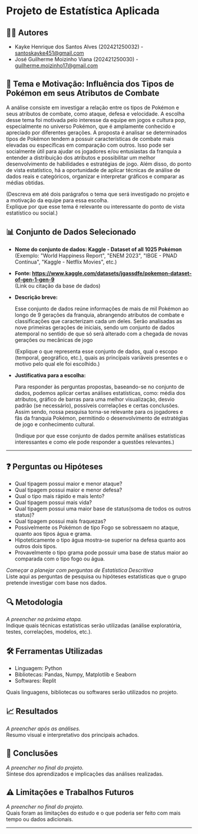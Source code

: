 # Projeto de Estatística Aplicada

## 🧑‍💻 Autores

- Kayke Henrique dos Santos Alves (202421250032) - santoskayke451@gmail.com
- José Guilherme Moizinho Viana    (202421250030) - guilherme.moizinho17@gmail.com

## 🎯 Tema e Motivação: Influência dos Tipos de Pokémon em seus Atributos de Combate

  A análise consiste em investigar a relação entre os tipos de Pokémon e seus atributos de combate, como ataque, defesa e velocidade. A escolha desse tema foi motivada pelo interesse da equipe em jogos e cultura pop, especialmente no universo Pokémon, que é amplamente conhecido e apreciado por diferentes gerações.
  A proposta é analisar se determinados tipos de Pokémon tendem a possuir características de combate mais elevadas ou específicas em comparação com outros. Isso pode ser socialmente útil para ajudar os jogadores e/ou entusiastas da franquia a entender a distribuição dos atributos e possibilitar um melhor desenvolvimento de habilidades e estratégias de jogo. Além disso, do ponto de vista estatístico, há a oportunidade de aplicar técnicas de análise de dados reais e categóricos, organizar e interpretar gráficos e comparar as médias obtidas.

(Descreva em até dois parágrafos o tema que será investigado no projeto e a motivação da equipe para essa escolha.  
Explique por que esse tema é relevante ou interessante do ponto de vista estatístico ou social.)

## 📊 Conjunto de Dados Selecionado  
- **Nome do conjunto de dados: Kaggle - Dataset of all 1025 Pokémon**  
  (Exemplo: "World Happiness Report", "ENEM 2023", "IBGE - PNAD Contínua", "Kaggle - Netflix Movies", etc.)

- **Fonte: https://www.kaggle.com/datasets/jgassdfe/pokemon-dataset-of-gen-1-gen-9**  
  (Link ou citação da base de dados)

- **Descrição breve:**
  
  Esse conjunto de dados reúne informações de mais de mil Pokémon ao longo de 9 gerações da franquia, abrangendo atributos de combate e classificações que caracterizam cada um deles.
  Serão analisadas as nove primeiras gerações de iniciais, sendo um conjunto de dados atemporal no sentido de que só será alterado com a chegada de novas gerações ou mecânicas de jogo

  (Explique o que representa esse conjunto de dados, qual o escopo (temporal, geográfico, etc.), quais as principais variáveis presentes e o motivo pelo qual ele foi escolhido.)  

- **Justificativa para a escolha:**
  
  Para responder às perguntas propostas, baseando-se no conjunto de dados, podemos aplicar certas análises estatísticas, como: média dos atributos, gráfico de barras para uma melhor visualização, desvio padrão (se necessário), possíveis correlações e certas conclusões. Assim sendo, nossa pesquisa torna-se relevante para os jogadores e fãs da franquia Pokémon, permitindo o desenvolvimento de estratégias de jogo e conhecimento cultural.

  (Indique por que esse conjunto de dados permite análises estatísticas interessantes e como ele pode responder a questões relevantes.)

---

## ❓ Perguntas ou Hipóteses
- Qual tipagem possui maior e menor ataque?
- Qual tipagem possui maior e menor defesa?
- Qual o tipo mais rápido e mais lento?
- Qual tipagem possui mais vida?
- Qual tipagem possui uma maior base de status(soma de todos os outros status)?
- Qual tipagem possui mais fraquezas?
- Possivelmente os Pokémon de tipo Fogo se sobressaem no ataque, quanto aos tipos água e grama.
- Hipoteticamente o tipo água mostra-se superior na defesa quanto aos outros dois tipos.
- Provavelmente o tipo grama pode possuir uma base de status maior ao comparada com o tipo fogo ou água.

*Começar a planejar com perguntas de Estatística Descritiva*  
Liste aqui as perguntas de pesquisa ou hipóteses estatísticas que o grupo pretende investigar com base nos dados.

## 🔍 Metodologia  
*A preencher na próxima etapa.*  
Indique quais técnicas estatísticas serão utilizadas (análise exploratória, testes, correlações, modelos, etc.).

## 🛠️ Ferramentas Utilizadas  
- Linguagem: Python
- Bibliotecas: Pandas, Numpy, Matplotlib e Seaborn
- Softwares: Replit
  
Quais linguagens, bibliotecas ou softwares serão utilizados no projeto.

## 📈 Resultados  
*A preencher após as análises.*  
Resumo visual e interpretativo dos principais achados.

## 📌 Conclusões  
*A preencher no final do projeto.*  
Síntese dos aprendizados e implicações das análises realizadas.

## ⚠️ Limitações e Trabalhos Futuros  
*A preencher no final do projeto.*  
Quais foram as limitações do estudo e o que poderia ser feito com mais tempo ou dados adicionais.

---

